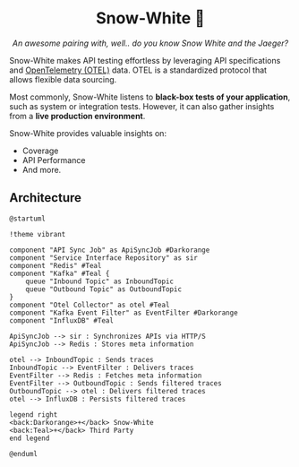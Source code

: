 <h1 align="center">Snow-White 🍎</h1>

<p align="center">
    <i>An awesome pairing with, well.. do you know Snow White and the Jaeger?</i>
</p>

Snow-White makes API testing effortless by leveraging API specifications and [OpenTelemetry (OTEL)](https://opentelemetry.io/) data.
OTEL is a standardized protocol that allows flexible data sourcing.

Most commonly, Snow-White listens to **black-box tests of your application**, such as system or integration tests.
However, it can also gather insights from a **live production environment**.

Snow-White provides valuable insights on:

- Coverage
- API Performance
- And more.

## Architecture

```plantuml
@startuml

!theme vibrant

component "API Sync Job" as ApiSyncJob #Darkorange
component "Service Interface Repository" as sir
component "Redis" #Teal
component "Kafka" #Teal {
    queue "Inbound Topic" as InboundTopic
    queue "Outbound Topic" as OutboundTopic
}
component "Otel Collector" as otel #Teal
component "Kafka Event Filter" as EventFilter #Darkorange
component "InfluxDB" #Teal

ApiSyncJob --> sir : Synchronizes APIs via HTTP/S
ApiSyncJob --> Redis : Stores meta information

otel --> InboundTopic : Sends traces
InboundTopic --> EventFilter : Delivers traces
EventFilter --> Redis : Fetches meta information
EventFilter --> OutboundTopic : Sends filtered traces
OutboundTopic --> otel : Delivers filtered traces
otel --> InfluxDB : Persists filtered traces

legend right
<back:Darkorange>+</back> Snow-White
<back:Teal>+</back> Third Party
end legend

@enduml
```
